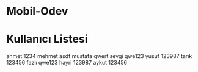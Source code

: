 # Mobil-Odev
# Kullanıcı Listesi
ahmet 1234
mehmet asdf
mustafa qwert
sevgi qwe123
yusuf 123987
tarık 123456
fazlı qwe123
hayri 123987
aykut 123456
